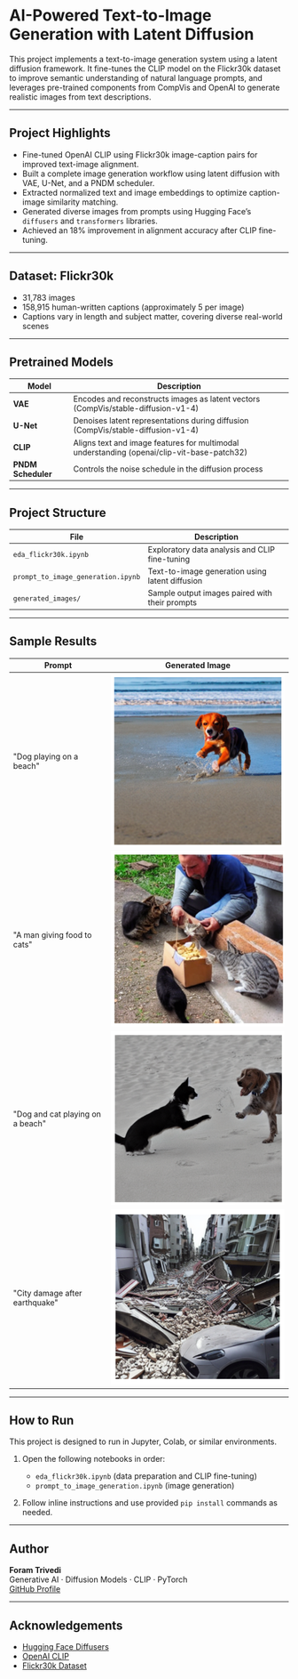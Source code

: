 # AI-Powered Text-to-Image Generation with Latent Diffusion

This project implements a text-to-image generation system using a latent diffusion framework. It fine-tunes the CLIP model on the Flickr30k dataset to improve semantic understanding of natural language prompts, and leverages pre-trained components from CompVis and OpenAI to generate realistic images from text descriptions.

---

## Project Highlights

- Fine-tuned OpenAI CLIP using Flickr30k image-caption pairs for improved text-image alignment.
- Built a complete image generation workflow using latent diffusion with VAE, U-Net, and a PNDM scheduler.
- Extracted normalized text and image embeddings to optimize caption-image similarity matching.
- Generated diverse images from prompts using Hugging Face’s `diffusers` and `transformers` libraries.
- Achieved an 18% improvement in alignment accuracy after CLIP fine-tuning.

---

## Dataset: Flickr30k

- 31,783 images
- 158,915 human-written captions (approximately 5 per image)
- Captions vary in length and subject matter, covering diverse real-world scenes

---

## Pretrained Models

| Model | Description |
|-------|-------------|
| **VAE** | Encodes and reconstructs images as latent vectors (CompVis/stable-diffusion-v1-4) |
| **U-Net** | Denoises latent representations during diffusion (CompVis/stable-diffusion-v1-4) |
| **CLIP** | Aligns text and image features for multimodal understanding (openai/clip-vit-base-patch32) |
| **PNDM Scheduler** | Controls the noise schedule in the diffusion process |

---

## Project Structure

| File | Description |
|------|-------------|
| `eda_flickr30k.ipynb` | Exploratory data analysis and CLIP fine-tuning |
| `prompt_to_image_generation.ipynb` | Text-to-image generation using latent diffusion |
| `generated_images/` | Sample output images paired with their prompts |

---

## Sample Results

| Prompt | Generated Image |
|--------|-----------------|
| "Dog playing on a beach" | ![](./generated_images/dog_beach.png) |
| "A man giving food to cats" | ![](./generated_images/man_feeding_cats.png) |
| "Dog and cat playing on a beach" | ![](./generated_images/dog_cat_beach.png) |
| "City damage after earthquake" | ![](./generated_images/city_earthquake.png) |

---

## How to Run

This project is designed to run in Jupyter, Colab, or similar environments.

1. Open the following notebooks in order:
   - `eda_flickr30k.ipynb` (data preparation and CLIP fine-tuning)
   - `prompt_to_image_generation.ipynb` (image generation)

2. Follow inline instructions and use provided `pip install` commands as needed.

---

## Author

**Foram Trivedi**  
Generative AI · Diffusion Models · CLIP · PyTorch  
[GitHub Profile](https://github.com/trivedif)

---

## Acknowledgements

- [Hugging Face Diffusers](https://github.com/huggingface/diffusers)
- [OpenAI CLIP](https://github.com/openai/CLIP)
- [Flickr30k Dataset](http://shannon.cs.illinois.edu/DenotationGraph/)

